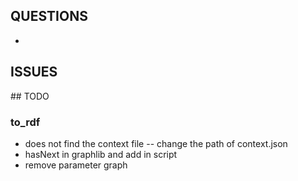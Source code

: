 ## QUESTIONS

 *
## ISSUES


## TODO


### to_rdf

 * does not find the context file -- change the path of context.json
 * hasNext in graphlib and add in script
 * remove parameter graph

